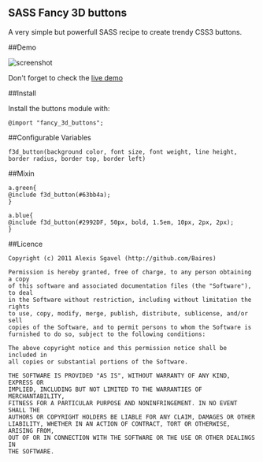## SASS Fancy 3D buttons

A very simple but powerfull SASS recipe to create trendy CSS3 buttons.

##Demo

![screenshot](http://eliseos.net/test/fancy_3d_buttons/sass%20buttons%20demo.png)

Don't forget to check the [live demo](http://eliseos.net/test/fancy_3d_buttons/)

##Install

Install the buttons module with:

    @import "fancy_3d_buttons";
    
##Configurable Variables

    f3d_button(background color, font size, font weight, line height, border radius, border top, border left)
    
##Mixin

    a.green{
    @include f3d_button(#63bb4a);
    }
    
    a.blue{
    @include f3d_button(#2992DF, 50px, bold, 1.5em, 10px, 2px, 2px);
    }

##Licence

    Copyright (c) 2011 Alexis Sgavel (http://github.com/Baires)
    
    Permission is hereby granted, free of charge, to any person obtaining a copy
    of this software and associated documentation files (the "Software"), to deal
    in the Software without restriction, including without limitation the rights
    to use, copy, modify, merge, publish, distribute, sublicense, and/or sell
    copies of the Software, and to permit persons to whom the Software is
    furnished to do so, subject to the following conditions:
    
    The above copyright notice and this permission notice shall be included in
    all copies or substantial portions of the Software.
    
    THE SOFTWARE IS PROVIDED "AS IS", WITHOUT WARRANTY OF ANY KIND, EXPRESS OR
    IMPLIED, INCLUDING BUT NOT LIMITED TO THE WARRANTIES OF MERCHANTABILITY,
    FITNESS FOR A PARTICULAR PURPOSE AND NONINFRINGEMENT. IN NO EVENT SHALL THE
    AUTHORS OR COPYRIGHT HOLDERS BE LIABLE FOR ANY CLAIM, DAMAGES OR OTHER
    LIABILITY, WHETHER IN AN ACTION OF CONTRACT, TORT OR OTHERWISE, ARISING FROM,
    OUT OF OR IN CONNECTION WITH THE SOFTWARE OR THE USE OR OTHER DEALINGS IN
    THE SOFTWARE.
